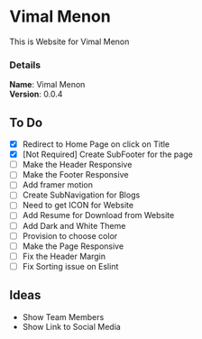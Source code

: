 # Vimal Menon

This is Website for Vimal Menon

### Details

<b>Name</b>: Vimal Menon
<br/>
<b>Version</b>: 0.0.4
<br/>

## To Do

- [x] Redirect to Home Page on click on Title
- [x] [Not Required] Create SubFooter for the page
- [ ] Make the Header Responsive
- [ ] Make the Footer Responsive
- [ ] Add framer motion
- [ ] Create SubNavigation for Blogs
- [ ] Need to get ICON for Website
- [ ] Add Resume for Download from Website
- [ ] Add Dark and White Theme
- [ ] Provision to choose color
- [ ] Make the Page Responsive
- [ ] Fix the Header Margin
- [ ] Fix Sorting issue on Eslint

## Ideas

- Show Team Members
- Show Link to Social Media
